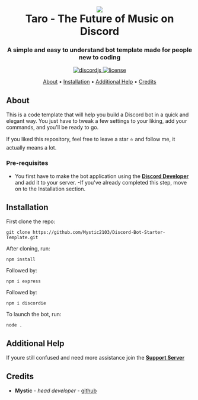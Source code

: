 <h1 align="center">
 <br>
  <a href="https://github.com/Mystic2103"><img src="https://cdn.discordapp.com/attachments/845378017206206564/849400625082662975/readmd.PNG"></a>
  <br>
  Taro - The Future of Music on Discord
  <br>
</h1>

<h3 align=center>A simple and easy to understand bot template made for people new to coding</h3>


<div align=center>
  
  <a href="https://github.com/discordjs">
    <img src="https://img.shields.io/badge/discord.js-v12.5.3-blue.svg?logo=npm" alt="discordjs">
  </a>

  <a href="https://github.com/Mystic2103/Discord-Bot-Starter-Template/blob/main/LICENSE">
    <img src="https://img.shields.io/badge/license-MIT-blue" alt="license">
  </a>

</div>

<p align="center">
  <a href="#about">About</a>
  •
  <a href="#installation">Installation</a>
  •
  <a href="#additional help">Additional Help</a>
  •
  <a href="#credits">Credits</a>
</p>

## About

This is a code template that will help you build a Discord bot in a quick and elegant way. You just have to tweak a few settings to your liking, add your commands, and you'll be ready to go.

If you liked this repository, feel free to leave a star ⭐ and follow me, it actually means a lot.

### Pre-requisites

- You first have to make the bot application using the **[Discord Developer](https://discord.com/developers "Discord")** and add it to your server.
-If you've already completed this step, move on to the Installation section.

## Installation

First clone the repo:
```
git clone https://github.com/Mystic2103/Discord-Bot-Starter-Template.git
```
After cloning, run:
```
npm install
```
Followed by:
```
npm i express
```
Followed by:
```
npm i discordie
```
To launch the bot, run:
```
node .
```

## Additional Help

If youre still confused and need more assistance join the **[Support Server](https://discord.gg/NT2NujG "Support Server")**

## Credits

* **Mystic** - *head developer* - [github](https://github.com/Mystic2103)